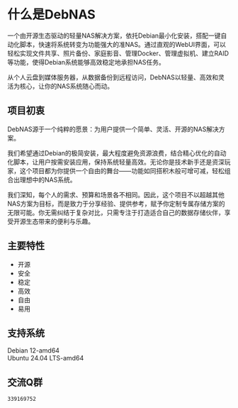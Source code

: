 # 什么是DebNAS
一个由开源生态驱动的轻量NAS解决方案，依托Debian最小化安装，搭配一键自动化脚本，快速将系统转变为功能强大的准NAS。通过直观的WebUI界面，可以轻松实现文件共享、照片备份、家庭影音、管理Docker、管理虚拟机、建立RAID等功能，使得Debian系统能够高效稳定地承担NAS任务。

从个人云盘到媒体服务器，从数据备份到远程访问，DebNAS以轻量、高效和灵活为核心，让你的NAS系统随心而动。

## 项目初衷
DebNAS源于一个纯粹的愿景：为用户提供一个简单、灵活、开源的NAS解决方案。

我们希望通过Debian的极简安装，最大程度避免资源浪费，结合精心优化的自动化脚本，让用户按需安装应用，保持系统轻量高效。无论你是技术新手还是资深玩家，这个项目都为你提供一个自由的舞台——功能如同搭积木般可增可减，轻松组合出理想中的NAS系统。

我们深知，每个人的需求、预算和场景各不相同。因此，这个项目不以超越其他NAS方案为目标，而是致力于分享经验、提供参考，赋予你定制专属存储方案的无限可能。你无需纠结于复杂对比，只需专注于打造适合自己的数据存储伙伴，享受开源生态带来的便利与乐趣。


## 主要特性
- 开源
- 安全
- 稳定
- 高效
- 自由
- 易用

## 支持系统
Debian 12-amd64  
Ubuntu 24.04 LTS-amd64

## 交流Q群
  ```
339169752
  ```